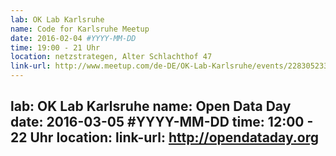 ```yaml
---
lab: OK Lab Karlsruhe
name: Code for Karlsruhe Meetup
date: 2016-02-04 #YYYY-MM-DD
time: 19:00 - 21 Uhr
location: netzstrategen, Alter Schlachthof 47
link-url: http://www.meetup.com/de-DE/OK-Lab-Karlsruhe/events/228305233/
---
```

lab: OK Lab Karlsruhe
name: Open Data Day
date: 2016-03-05 #YYYY-MM-DD
time: 12:00 - 22 Uhr
location: 
link-url: http://opendataday.org
---
